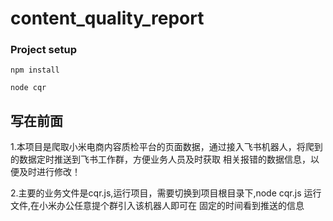 # content_quality_report

### Project setup
```
npm install

node cqr
```

## 写在前面
1.本项目是爬取小米电商内容质检平台的页面数据，通过接入飞书机器人，将爬到的数据定时推送到飞书工作群，方便业务人员及时获取
 相关报错的数据信息，以便及时进行修改！

2.主要的业务文件是cqr.js,运行项目，需要切换到项目根目录下,node cqr.js 运行文件,在小米办公任意提个群引入该机器人即可在
 固定的时间看到推送的信息